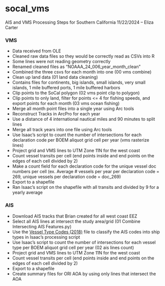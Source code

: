 # socal_vms

AIS and VMS Processing Steps for Southern California
11/22/2024 – Eliza Carter


### VMS
- Data received from OLE
- Cleaned raw data files so they would be correctly read as CSVs into R
- Some lines were not reading geometry correctly
- Renamed cleaned files as “NOAAA_24_006_year_month_clean”
- Combined the three csvs for each month into one (00 vms combine)
- Clean up land data (01 land data cleaning)
- Contains files for continents, big islands, small islands, very small islands, 1 mile buffered ports, 1 mile buffered harbors
- Clip points to the SoCal polygon (02 vms point clip to polygon)
- Clip points to only land, filter for points <= 4 for fishing speeds, and export points for each month (03 vms ocean fishing)
- Merge all month point files into a single year using Arc tools
- Reconstruct Tracks in ArcPro for each year
- Use a distance of 4 international nautical miles and 90 minutes to split lines
- Merge all track years into one file using Arc tools
- Use Isaac’s script to count the number of intersections for each declaration code per BOEM aliquot grid cell per year (vms rasterize lines)
- Project grid and VMS lines to UTM Zone 11N for the west coast
- Count vessel transits per cell (end points inside and end points on the edges of each cell divided by 2)
- Make a count field for each declaration code for the unique vessel doc numbers per cell (ex. Average # vessels per year per declaration code = 269, unique vessels per declaration code = doc_269)
- Export to a shapefile
- Ran Isaac’s script on the shapefile with all transits and divided by 9 for a yearly average

### AIS
- Download AIS tracks that Brian created for all west coast EEZ
- Select all AIS lines at intersect the study area/grid (01 Combine Intersecting AIS Features.py)
- Use the [Vessel Type Codes (2018)](https://coast.noaa.gov/data/marinecadastre/ais/VesselTypeCodes2018.pdf) file to classify the AIS codes into ship types in Isaac’s processing script
- Use Isaac’s script to count the number of intersections for each vessel type per BOEM aliquot grid cell per year (02 ais lines count)
- Project grid and VMS lines to UTM Zone 11N for the west coast
- Count vessel transits per cell (end points inside and end points on the edges of each cell divided by 2)
- Export to a shapefile
- Create summary files for ORI AOA by using only lines that intersect the AOA

